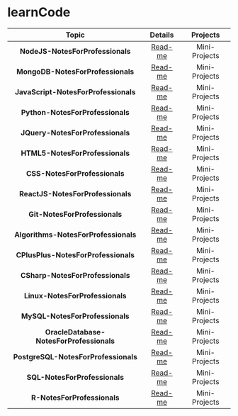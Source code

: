 # learnCode

| Topic | Details | Projects |
|:-----:|:-------:|:--------:|
| **NodeJS-NotesForProfessionals** | [Read-me](/src/NodeJSNotesForProfessionals/README.md) | Mini-Projects |
| **MongoDB-NotesForProfessionals** | [Read-me](/src/MongoDBNotesForProfessionals/README.md) | Mini-Projects |
| **JavaScript-NotesForProfessionals** | [Read-me](/src/JavaScriptNotesForProfessionals/README.md) | Mini-Projects |
| **Python-NotesForProfessionals** | [Read-me](/src/PythonNotesForProfessionals/README.md) | Mini-Projects |
| **JQuery-NotesForProfessionals** | [Read-me](/src/jQueryNotesForProfessionals/README.md) | Mini-Projects |
| **HTML5-NotesForProfessionals** | [Read-me](/src/HTML5NotesForProfessionals/README.md) | Mini-Projects |
| **CSS-NotesForProfessionals** | [Read-me](/src/CSSNotesForProfessionals/README.md) | Mini-Projects |
| **ReactJS-NotesForProfessionals** | [Read-me](/src/ReactJSNotesForProfessionals/README.md) | Mini-Projects |
| **Git-NotesForProfessionals** | [Read-me](/src/GitNotesForProfessionals/README.md) | Mini-Projects |
| **Algorithms-NotesForProfessionals** | [Read-me](/src/AlgorithmsNotesForProfessionals/README.md) | Mini-Projects |
| **CPlusPlus-NotesForProfessionals** | [Read-me](/src/CPlusPlusNotesForProfessionals/README.md) | Mini-Projects |
| **CSharp-NotesForProfessionals** | [Read-me](/src/CSharpNotesForProfessionals/README.md) | Mini-Projects |
| **Linux-NotesForProfessionals** | [Read-me](/src/LinuxNotesForProfessionals/README.md) | Mini-Projects |
| **MySQL-NotesForProfessionals** | [Read-me](/src/MySQLNotesForProfessionals/README.md) | Mini-Projects |
| **OracleDatabase-NotesForProfessionals** | [Read-me](/src/OracleDatabaseNotesForProfessionals/README.md) | Mini-Projects |
| **PostgreSQL-NotesForProfessionals** | [Read-me](/src/PostgreSQLNotesForProfessionals/README.md) | Mini-Projects |
| **SQL-NotesForProfessionals** | [Read-me](/src/SQLNotesForProfessionals/README.md) | Mini-Projects |
| **R-NotesForProfessionals** | [Read-me](/src/RNotesForProfessionals/README.md) | Mini-Projects |
